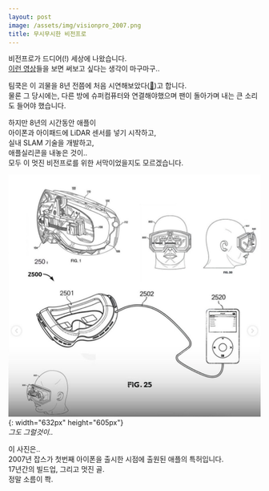 ```yaml
---
layout: post
image: /assets/img/visionpro_2007.png
title: 무시무시한 비전프로
---
```


비전프로가 드디어(!) 세상에 나왔습니다.  
[이런 영상](https://youtu.be/dtp6b76pMak?si=Wu_E8bGrk8bo1yQM&t=1363)들을 보면 써보고 싶다는 생각이 마구마구..  

팀쿡은 이 괴물을 8년 전쯤에 처음 시연해보았다([📰](https://www.vanityfair.com/news/tim-cook-apple-vision-pro))고 합니다.    
물론 그 당시에는, 다른 방에 슈퍼컴퓨터와 연결해야했으며 팬이 돌아가며 내는 큰 소리도 들어야 했습니다.   

하지만 8년의 시간동안 애플이  
아이폰과 아이패드에 LiDAR 센서를 넣기 시작하고,  
실내 SLAM 기술을 개발하고,  
애플실리콘을 내놓은 것이..  
모두 이 멋진 비전프로를 위한 서막이었을지도 모르겠습니다.  

![2007](/assets/img/visionpro_2007.png){: width="632px" height="605px"}  
*그도 그럴것이..*

이 사진은..  
2007년 잡스가 첫번째 아이폰을 출시한 시점에 출원된 애플의 특허입니다.  
17년간의 빌드업, 그리고 멋진 골.  
정말 소름이 쫙.  
